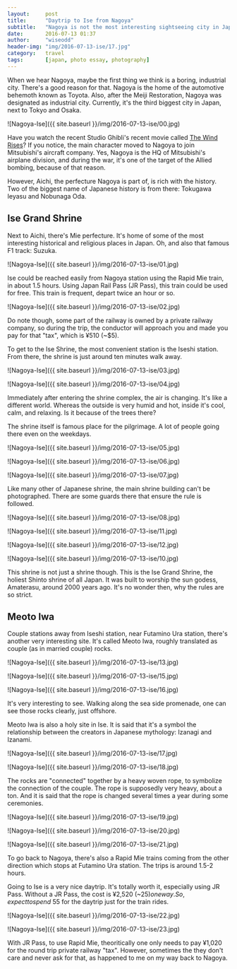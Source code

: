 ```yaml
---
layout:     post
title:      "Daytrip to Ise from Nagoya"
subtitle:   "Nagoya is not the most interesting sightseeing city in Japan. But, it's an excellent base for daytrips! Just an hour away from Nagoya, Ise is one of those perfect daytrips destination."
date:       2016-07-13 01:37
author:     "wiseodd"
header-img: "img/2016-07-13-ise/17.jpg"
category:   travel
tags:       [japan, photo essay, photography]
---
```


When we hear Nagoya, maybe the first thing we think is a boring, industrial city. There's a good reason for that. Nagoya is the home of the automotive behemoth known as Toyota. Also, after the Meiji Restoration, Nagoya was designated as industrial city. Currently, it's the third biggest city in Japan, next to Tokyo and Osaka.

![Nagoya-Ise]({{ site.baseurl }}/img/2016-07-13-ise/00.jpg)

Have you watch the recent Studio Ghibli's recent movie called [The Wind Rises](https://en.wikipedia.org/wiki/The_Wind_Rises)? If you notice, the main character moved to Nagoya to join Mitsubishi's aircraft company. Yes, Nagoya is the HQ of Mitsubishi's airplane division, and during the war, it's one of the target of the Allied bombing, because of that reason.

However, Aichi, the perfecture Nagoya is part of, is rich with the history. Two of the biggest name of Japanese history is from there: Tokugawa Ieyasu and Nobunaga Oda.

<h2 class="section-header">Ise Grand Shrine</h2>

Next to Aichi, there's Mie perfecture. It's home of some of the most interesting historical and religious places in Japan. Oh, and also that famous F1 track: Suzuka.

![Nagoya-Ise]({{ site.baseurl }}/img/2016-07-13-ise/01.jpg)

Ise could be reached easily from Nagoya station using the Rapid Mie train, in about 1.5 hours. Using Japan Rail Pass (JR Pass), this train could be used for free. This train is frequent, depart twice an hour or so.

![Nagoya-Ise]({{ site.baseurl }}/img/2016-07-13-ise/02.jpg)

Do note though, some part of the railway is owned by a private railway company, so during the trip, the conductor will approach you and made you pay for that "tax", which is ¥510 (~$5).

To get to the Ise Shrine, the most convenient station is the Iseshi station. From there, the shrine is just around ten minutes walk away.

![Nagoya-Ise]({{ site.baseurl }}/img/2016-07-13-ise/03.jpg)

![Nagoya-Ise]({{ site.baseurl }}/img/2016-07-13-ise/04.jpg)

Immediately after entering the shrine complex, the air is changing. It's like a different world. Whereas the outside is very humid and hot, inside it's cool, calm, and relaxing. Is it because of the trees there?

The shrine itself is famous place for the pilgrimage. A lot of people going there even on the weekdays.

![Nagoya-Ise]({{ site.baseurl }}/img/2016-07-13-ise/05.jpg)

![Nagoya-Ise]({{ site.baseurl }}/img/2016-07-13-ise/06.jpg)

![Nagoya-Ise]({{ site.baseurl }}/img/2016-07-13-ise/07.jpg)

Like many other of Japanese shrine, the main shrine building can't be photographed. There are some guards there that ensure the rule is followed.

![Nagoya-Ise]({{ site.baseurl }}/img/2016-07-13-ise/08.jpg)

![Nagoya-Ise]({{ site.baseurl }}/img/2016-07-13-ise/11.jpg)

![Nagoya-Ise]({{ site.baseurl }}/img/2016-07-13-ise/12.jpg)

![Nagoya-Ise]({{ site.baseurl }}/img/2016-07-13-ise/10.jpg)

This shrine is not just a shrine though. This is the Ise Grand Shrine, the holiest Shinto shrine of all Japan. It was built to worship the sun godess, Amaterasu, around 2000 years ago. It's no wonder then, why the rules are so strict.

<h2 class="section-header">Meoto Iwa</h2>

Couple stations away from Iseshi station, near Futamino Ura station, there's another very interesting site. It's called Meoto Iwa, roughly translated as couple (as in married couple) rocks.

![Nagoya-Ise]({{ site.baseurl }}/img/2016-07-13-ise/13.jpg)

![Nagoya-Ise]({{ site.baseurl }}/img/2016-07-13-ise/15.jpg)

![Nagoya-Ise]({{ site.baseurl }}/img/2016-07-13-ise/16.jpg)

It's very interesting to see. Walking along the sea side promenade, one can see those rocks clearly, just offshore.

Meoto Iwa is also a holy site in Ise. It is said that it's a symbol the relationship between the creators in Japanese mythology: Izanagi and Izanami.

![Nagoya-Ise]({{ site.baseurl }}/img/2016-07-13-ise/17.jpg)

![Nagoya-Ise]({{ site.baseurl }}/img/2016-07-13-ise/18.jpg)

The rocks are "connected" together by a heavy woven rope, to symbolize the connection of the couple. The rope is supposedly very heavy, about a ton. And it is said that the rope is changed several times a year during some ceremonies.

![Nagoya-Ise]({{ site.baseurl }}/img/2016-07-13-ise/19.jpg)

![Nagoya-Ise]({{ site.baseurl }}/img/2016-07-13-ise/20.jpg)

![Nagoya-Ise]({{ site.baseurl }}/img/2016-07-13-ise/21.jpg)

To go back to Nagoya, there's also a Rapid Mie trains coming from the other direction which stops at Futamino Ura station. The trips is around 1.5-2 hours.

Going to Ise is a very nice daytrip. It's totally worth it, especially using JR Pass. Without a JR Pass, the cost is ¥2,520 (~$25) one way. So, expect to spend ~$55 for the daytrip just for the train rides.

![Nagoya-Ise]({{ site.baseurl }}/img/2016-07-13-ise/22.jpg)

![Nagoya-Ise]({{ site.baseurl }}/img/2016-07-13-ise/23.jpg)

With JR Pass, to use Rapid Mie, theoritically one only needs to pay ¥1,020 for the round trip private railway "tax". However, sometimes the they don't care and never ask for that, as happened to me on my way back to Nagoya.
